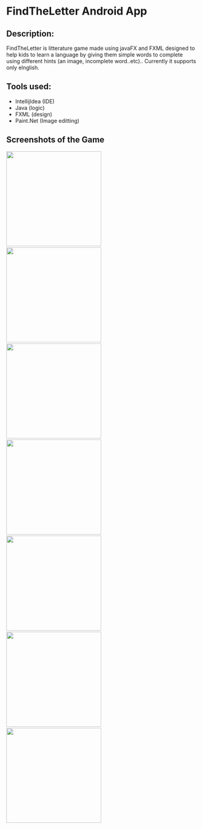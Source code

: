 # FindTheLetter Android App

## Description: 
FindTheLetter is litterature game made using javaFX and FXML designed to help kids to learn a language by giving them simple words to complete using different hints (an image, incomplete word..etc)..
Currently it supports only elnglish.

## Tools used:
* IntellijIdea (IDE)
* Java (logic)
* FXML (design)
* Paint.Net (Image editting)

## Screenshots of the Game
<img src="https://cloud.githubusercontent.com/assets/17766221/25297462/cc520492-26e5-11e7-98f6-a4b9ec82ba11.png"  width="250"/>&nbsp;&nbsp;
<img src="https://cloud.githubusercontent.com/assets/17766221/25297477/ecb5f612-26e5-11e7-901d-a331364ef2cc.png"  width="250"/>&nbsp;&nbsp;
<img src="https://cloud.githubusercontent.com/assets/17766221/25297484/fc873844-26e5-11e7-972e-a5e7bbf4103d.png"  width="250"/>&nbsp;&nbsp;
<img src="https://cloud.githubusercontent.com/assets/17766221/25297497/07d5b798-26e6-11e7-9424-785671bef2ae.png"  width="250"/>&nbsp;&nbsp;
<img src="https://cloud.githubusercontent.com/assets/17766221/25297504/1721cc0a-26e6-11e7-8c5b-d9e26b22e583.png"  width="250"/>&nbsp;&nbsp;
<img src="https://cloud.githubusercontent.com/assets/17766221/25297511/2aa2b3fc-26e6-11e7-961b-651a8e82ba07.png"  width="250"/>&nbsp;&nbsp;
<img src="https://cloud.githubusercontent.com/assets/17766221/25297522/3cc681bc-26e6-11e7-8a57-5fb9252fa486.png"  width="250"/>
